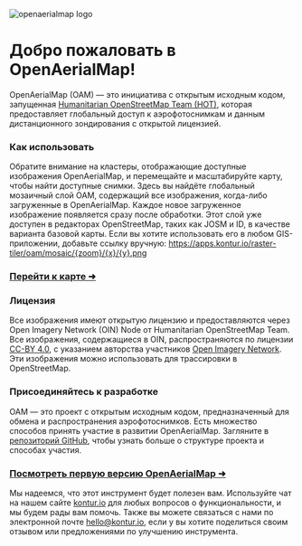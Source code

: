![openaerialmap logo](https://openaerialmap.org/assets/graphics/meta/oam-logo-h-pos.svg)

# Добро пожаловать в OpenAerialMap!

OpenAerialMap (OAM) — это инициатива с открытым исходным кодом, запущенная [Humanitarian OpenStreetMap Team (HOT)](https://www.hotosm.org/), которая предоставляет глобальный доступ к аэрофотоснимкам и данным дистанционного зондирования с открытой лицензией.

### Как использовать

Обратите внимание на кластеры, отображающие доступные изображения OpenAerialMap, и перемещайте и масштабируйте карту, чтобы найти доступные снимки. Здесь вы найдёте глобальный мозаичный слой OAM, содержащий все изображения, когда-либо загруженные в OpenAerialMap. Каждое новое загруженное изображение появляется сразу после обработки. Этот слой уже доступен в редакторах OpenStreetMap, таких как JOSM и ID, в качестве варианта базовой карты. Если вы хотите использовать его в любом GIS-приложении, добавьте ссылку вручную: https://apps.kontur.io/raster-tiler/oam/mosaic/{zoom}/{x}/{y}.png

### [Перейти к карте ➜](/ "map")

### Лицензия

Все изображения имеют открытую лицензию и предоставляются через Open Imagery Network (OIN) Node от Humanitarian OpenStreetMap Team. Все изображения, содержащиеся в OIN, распространяются по лицензии [CC-BY 4.0](https://creativecommons.org/licenses/by/4.0/), с указанием авторства участников [Open Imagery Network](https://openimagerynetwork.github.io/). Эти изображения можно использовать для трассировки в OpenStreetMap.

### Присоединяйтесь к разработке

OAM — это проект с открытым исходным кодом, предназначенный для обмена и распространения аэрофотоснимков. Есть множество способов принять участие в развитии OpenAerialMap.
Загляните в [репозиторий GitHub](https://github.com/hotosm/OpenAerialMap), чтобы узнать больше о структуре проекта и способах участия.

### [Посмотреть первую версию OpenAerialMap ➜](https://map.openaerialmap.org/)

Мы надеемся, что этот инструмент будет полезен вам. Используйте чат на нашем сайте [kontur.io](https://www.kontur.io/) для любых вопросов о функциональности, и мы будем рады вам помочь. Также вы можете связаться с нами по электронной почте [hello@kontur.io](mailto:hello@kontur.io), если у вы хотите поделиться своим отзывом или предложениями по улучшению инструмента.
